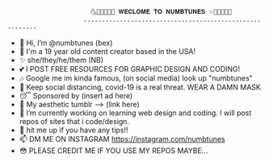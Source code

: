                           🌜🌻🌷🍄🍃✨ 𝐖𝐄𝐂𝐋𝐎𝐌𝐄 𝐓𝐎 𝐍𝐔𝐌𝐁𝐓𝐔𝐍𝐄𝐒 ✨🍃🍄🌷🌻🌛
                         ---------------------------------------------------------
 - 👋 Hi, I’m @numbtunes (bex) 
 - 👀 I'm a 19 year old content creator based in the USA!
 - ✨ she/they/he/them (NB)
 - 💕 I POST FREE RESOURCES FOR GRAPHIC DESIGN AND CODING!
 - 🎶 Google me im kinda famous, (on social media) look up "numbtunes"
 - 🙈 Keep social distancing, covid-19 is a real threat. WEAR A DAMN MASK
 - 😴 Sponsored by (insert ad here)
 - 🥶 My aesthetic tumblr --> (link here)
 - 🌱 I’m currently working on learning web design and coding. I will post repos of sites that i code/design.
 - 💞️ hit me up if you have any tips!!
 - 📫 DM ME ON INSTAGRAM https://instagram.com/numbtunes 
 - 😳 PLEASE CREDIT ME IF YOU USE MY REPOS MAYBE...

<!---
numbtunes/numbtunes is a ✨ special ✨ repository because its `README.md` (this file) appears on your GitHub profile.
You can click the Preview link to take a look at your changes.
--->
